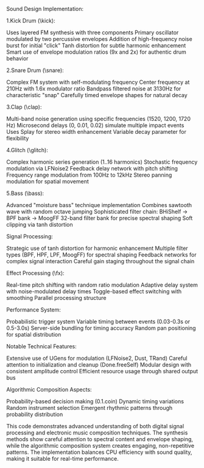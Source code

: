 
Sound Design Implementation:


1.Kick Drum (\kick):

Uses layered FM synthesis with three components
Primary oscillator modulated by two percussive envelopes
Addition of high-frequency noise burst for initial "click"
Tanh distortion for subtle harmonic enhancement
Smart use of envelope modulation ratios (9x and 2x) for authentic drum behavior


2.Snare Drum (\snare):

Complex FM system with self-modulating frequency
Center frequency at 210Hz with 1.6x modulator ratio
Bandpass filtered noise at 3130Hz for characteristic "snap"
Carefully timed envelope shapes for natural decay


3.Clap (\clap):

Multi-band noise generation using specific frequencies (1520, 1200, 1720 Hz)
Microsecond delays (0, 0.01, 0.02) simulate multiple impact events
Uses Splay for stereo width enhancement
Variable decay parameter for flexibility


4.Glitch (\glitch):

Complex harmonic series generation (1..16 harmonics)
Stochastic frequency modulation via LFNoise2
Feedback delay network with pitch shifting
Frequency range modulation from 100Hz to 12kHz
Stereo panning modulation for spatial movement


5.Bass (\bass):

Advanced "moisture bass" technique implementation
Combines sawtooth wave with random octave jumping
Sophisticated filter chain: BHiShelf -> BPF bank -> MoogFF
32-band filter bank for precise spectral shaping
Soft clipping via tanh distortion




Signal Processing:


Strategic use of tanh distortion for harmonic enhancement
Multiple filter types (BPF, HPF, LPF, MoogFF) for spectral shaping
Feedback networks for complex signal interaction
Careful gain staging throughout the signal chain


Effect Processing (\fx):


Real-time pitch shifting with random ratio modulation
Adaptive delay system with noise-modulated delay times
Toggle-based effect switching with smoothing
Parallel processing structure


Performance System:


Probabilistic trigger system
Variable timing between events (0.03-0.3s or 0.5-3.0s)
Server-side bundling for timing accuracy
Random pan positioning for spatial distribution


Notable Technical Features:


Extensive use of UGens for modulation (LFNoise2, Dust, TRand)
Careful attention to initialization and cleanup (Done.freeSelf)
Modular design with consistent amplitude control
Efficient resource usage through shared output bus


Algorithmic Composition Aspects:


Probability-based decision making (0.1.coin)
Dynamic timing variations
Random instrument selection
Emergent rhythmic patterns through probability distribution

This code demonstrates advanced understanding of both digital signal processing and electronic music composition techniques. The synthesis methods show careful attention to spectral content and envelope shaping, while the algorithmic composition system creates engaging, non-repetitive patterns. The implementation balances CPU efficiency with sound quality, making it suitable for real-time performance.